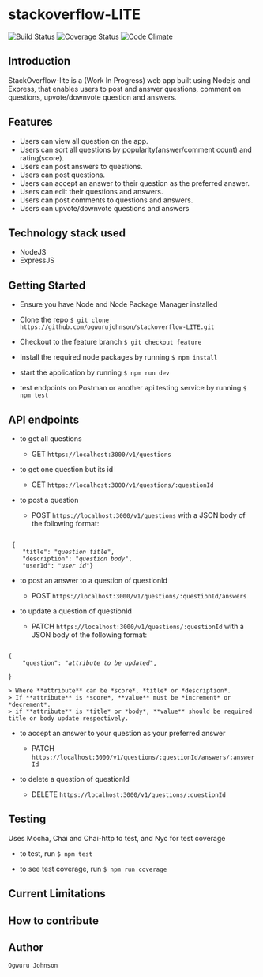 # stackoverflow-LITE

[![Build Status](https://travis-ci.org/ogwurujohnson/stackoverflow-LITE.svg?branch=master)](https://travis-ci.org/ogwurujohnson/stackoverflow-LITE)
[![Coverage Status](https://coveralls.io/repos/github/ogwurujohnson/stackoverflow-LITE/badge.svg?branch=master)](https://coveralls.io/github/ogwurujohnson/stackoverflow-LITE?branch=master)
[![Code Climate](https://codeclimate.com/github/codeclimate/codeclimate/badges/gpa.svg)](https://codeclimate.com/github/ogwurujohnson/stackoverflow-LITE)

## Introduction 
StackOverflow-lite is a (Work In Progress) web app built using Nodejs and Express, that enables users to post and answer questions, comment on questions, upvote/downvote question and answers.

## Features
- Users can view all question on the app.
- Users can sort all questions by popularity(answer/comment count) and rating(score).
- Users can post answers to questions.
- Users can post questions.
- Users can accept an answer to their question as the preferred answer.
- Users can edit their questions and answers.
- Users can post comments to questions and answers.
- Users can upvote/downvote questions and answers

## Technology stack used
- NodeJS
- ExpressJS

## Getting Started
- Ensure you have Node and Node Package Manager installed
- Clone the repo
`$ git clone https://github.com/ogwurujohnson/stackoverflow-LITE.git`

- Checkout to the feature branch
`$ git checkout feature`

- Install the required node packages by running 
`$ npm install`

- start the application by running
`$ npm run dev`

- test endpoints on Postman or another api testing service by running
`$ npm test `

## API endpoints
- to get all questions
	- GET `https://localhost:3000/v1/questions`

- to get one question but its id
	- GET `https://localhost:3000/v1/questions/:questionId`

- to post a question
	- POST `https://localhost:3000/v1/questions`
with a JSON body of the following format:
<pre><code>
 {
 	"title": "<i>question title</i>",
 	"description": "<i>question body</i>",
 	"userId": "<i>user id</i>"}
</code></pre>

- to post an answer to a question of questionId
	- POST `https://localhost:3000/v1/questions/:questionId/answers`

- to update a question of questionId
	- PATCH `https://localhost:3000/v1/questions/:questionId`
with a JSON body of the following format: 
<pre><code>
{
	"question": "<i>attribute to be updated</i>",
	
}
</code></pre>	
	> Where **attribute** can be *score*, *title* or *description*.
	> If **attribute** is *score*, **value** must be *increment* or *decrement*.
	> if **attribute** is *title* or *body*, **value** should be required title or body update respectively.

- to accept an answer to your question as your preferred answer
	- PATCH `https://localhost:3000/v1/questions/:questionId/answers/:answerId`

- to delete a question of questionId
	- DELETE  `https://localhost:3000/v1/questions/:questionId`

## Testing
Uses Mocha, Chai and Chai-http to test, and Nyc for test coverage

- to test, run
`$ npm test`

- to see test coverage, run
`$ npm run coverage`

## Current Limitations

## How to contribute

## Author
`Ogwuru Johnson`

